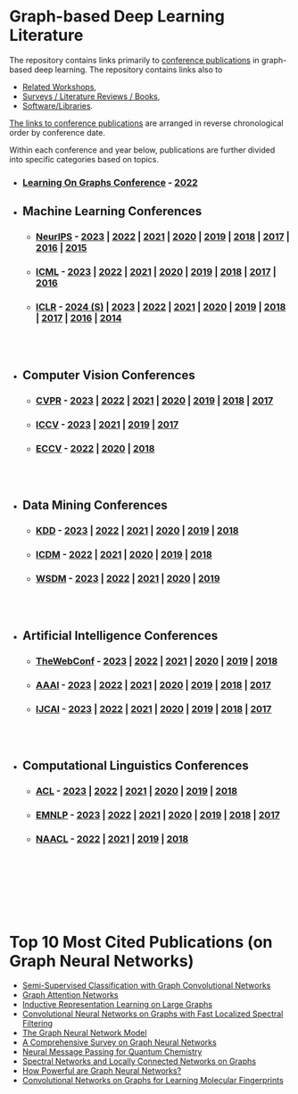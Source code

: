 # Graph-based Deep Learning Literature

The repository contains links primarily to [conference publications](https://github.com/naganandy/graph-based-deep-learning-literature/blob/master/conference-publications/README.md) in graph-based deep learning. The repository contains links also to 

- [Related Workshops](https://github.com/naganandy/graph-based-deep-learning-literature/blob/master/conference-publications/folders/workshops/README.md),
- [Surveys / Literature Reviews / Books](https://github.com/naganandy/graph-based-deep-learning-literature/blob/master/conference-publications/folders/surveys/README.md), 
- [Software/Libraries](https://github.com/naganandy/graph-based-deep-learning-literature/blob/master/conference-publications/folders/software/README.md).
 
[The links to conference publications](https://github.com/naganandy/graph-based-deep-learning-literature/blob/master/conference-publications/README.md#conferences) are arranged in reverse chronological order by conference date. 

Within each conference and year below, publications are further divided into specific categories based on topics.


* ### [Learning On Graphs Conference](https://logconference.org/) - [2022](https://github.com/naganandy/graph-based-deep-learning-literature/blob/master/conference-publications/folders/years/2022/publications_log22/README.md)

- ## Machine Learning Conferences
 
   * ### [NeurIPS](https://nips.cc/)  - [2023](https://github.com/naganandy/graph-based-deep-learning-literature/blob/master/conference-publications/folders/years/2023/publications_neurips23/README.md) | [2022](https://github.com/naganandy/graph-based-deep-learning-literature/blob/master/conference-publications/folders/years/2022/publications_neurips22/README.md) | [2021](https://github.com/naganandy/graph-based-deep-learning-literature/blob/master/conference-publications/folders/years/2021/publications_neurips21/README.md) | [2020](https://github.com/naganandy/graph-based-deep-learning-literature/blob/master/conference-publications/folders/years/2020/publications_neurips20/README.md) | [2019](https://github.com/naganandy/graph-based-deep-learning-literature/blob/master/conference-publications/folders/years/2019/publications_neurips19/README.md) | [2018](https://github.com/naganandy/graph-based-deep-learning-literature/blob/master/conference-publications/folders/years/2018/publications_neurips18/README.md) | [2017](https://github.com/naganandy/graph-based-deep-learning-literature/blob/master/conference-publications/folders/years/2017_and_Earlier/README.MD#neurips-2017) | [2016](https://github.com/naganandy/graph-based-deep-learning-literature/blob/master/conference-publications/folders/years/2017_and_Earlier/README.MD#neurips-2016) | [2015](https://github.com/naganandy/graph-based-deep-learning-literature/blob/master/conference-publications/folders/years/2017_and_Earlier/README.MD#neurips-2015)

   * ### [ICML](https://icml.cc/) - [2023](https://github.com/naganandy/graph-based-deep-learning-literature/blob/master/conference-publications/folders/years/2023/publications_icml23/README.md) | [2022](https://github.com/naganandy/graph-based-deep-learning-literature/blob/master/conference-publications/folders/years/2022/publications_icml22/README.md) | [2021](https://github.com/naganandy/graph-based-deep-learning-literature/blob/master/conference-publications/folders/years/2021/publications_icml21/README.md) |  [2020](https://github.com/naganandy/graph-based-deep-learning-literature/blob/master/conference-publications/folders/years/2020/publications_icml20/README.md) | [2019](https://github.com/naganandy/graph-based-deep-learning-literature/blob/master/conference-publications/folders/years/2019/publications_icml19/README.md) | [2018](https://github.com/naganandy/graph-based-deep-learning-literature/blob/master/conference-publications/folders/years/2018/README.MD#icml-2018-jul) | [2017](https://github.com/naganandy/graph-based-deep-learning-literature/blob/master/conference-publications/folders/years/2017_and_Earlier/README.MD#icml-2017) | [2016](https://github.com/naganandy/graph-based-deep-learning-literature/blob/master/conference-publications/folders/years/2017_and_Earlier/README.MD#icml-2016)
 
   * ### [ICLR](https://iclr.cc/) - [2024 (S)](https://github.com/naganandy/graph-based-deep-learning-literature/blob/master/conference-publications/folders/submissions_iclr/2024.md) | [2023](https://github.com/naganandy/graph-based-deep-learning-literature/blob/master/conference-publications/folders/years/2023/publications_iclr23/README.md) | [2022](https://github.com/naganandy/graph-based-deep-learning-literature/blob/master/conference-publications/folders/years/2022/publications_iclr22/README.md) | [2021](https://github.com/naganandy/graph-based-deep-learning-literature/blob/master/conference-publications/folders/years/2021/publications_iclr21/README.md) | [2020](https://github.com/naganandy/graph-based-deep-learning-literature/blob/master/conference-publications/folders/years/2020/publications_iclr20/README.md) | [2019](https://github.com/naganandy/graph-based-deep-learning-literature/blob/master/conference-publications/folders/years/2019/publications_iclr19/README.md) | [2018](https://github.com/naganandy/graph-based-deep-learning-literature/blob/master/conference-publications/folders/years/2018/README.MD#iclr-2018-may) | [2017](https://github.com/naganandy/graph-based-deep-learning-literature/blob/master/conference-publications/folders/years/2017_and_Earlier/README.MD#iclr-2017) | [2016](https://github.com/naganandy/graph-based-deep-learning-literature/blob/master/conference-publications/folders/years/2017_and_Earlier/README.MD#iclr-2016) | [2014](https://github.com/naganandy/graph-based-deep-learning-literature/blob/master/conference-publications/folders/years/2017_and_Earlier/README.MD#iclr-2014)

<br> </br>

- ## Computer Vision Conferences
   * ### [CVPR](https://cvpr.thecvf.com/) - [2023](https://github.com/naganandy/graph-based-deep-learning-literature/blob/master/conference-publications/folders/years/2023/publications_cvpr23/README.md) | [2022](https://github.com/naganandy/graph-based-deep-learning-literature/blob/master/conference-publications/folders/years/2022/publications_cvpr22/README.md) | [2021](https://github.com/naganandy/graph-based-deep-learning-literature/blob/master/conference-publications/folders/years/2021/publications_cvpr21/README.md) | [2020](https://github.com/naganandy/graph-based-deep-learning-literature/blob/master/conference-publications/folders/years/2020/publications_cvpr20/README.md) | [2019](https://github.com/naganandy/graph-based-deep-learning-literature/blob/master/conference-publications/folders/years/2019/publications_cvpr19/README.md) | [2018](https://github.com/naganandy/graph-based-deep-learning-literature/blob/master/conference-publications/folders/years/2018/README.MD#cvpr-2018-jun) | [2017](https://github.com/naganandy/graph-based-deep-learning-literature/blob/master/conference-publications/folders/years/2017_and_Earlier/README.MD#cvpr-2017)
   * ### [ICCV](http://iccv2023.thecvf.com/home) - [2023](https://github.com/naganandy/graph-based-deep-learning-literature/blob/master/conference-publications/folders/years/2023/publications_iccv23/README.md) | [2021](https://github.com/naganandy/graph-based-deep-learning-literature/blob/master/conference-publications/folders/years/2021/publications_iccv21/README.md) | [2019](https://github.com/naganandy/graph-based-deep-learning-literature/blob/master/conference-publications/folders/years/2019/publications_iccv19/README.md) | [2017](https://github.com/naganandy/graph-based-deep-learning-literature/blob/master/conference-publications/folders/years/2017_and_Earlier/README.MD#iccv-2017)
   * ### [ECCV](https://eccv2022.ecva.net/) - [2022](https://github.com/naganandy/graph-based-deep-learning-literature/blob/master/conference-publications/folders/years/2022/publications_eccv22/README.md) | [2020](https://github.com/naganandy/graph-based-deep-learning-literature/blob/master/conference-publications/folders/years/2020/publications_eccv20/README.md) | [2018](https://github.com/naganandy/graph-based-deep-learning-literature/blob/master/conference-publications/folders/years/2018/README.MD#eccv-2018-sep)

<br> </br>
   
- ## Data Mining Conferences
   * ### [KDD](https://www.kdd.org/kdd2023/) - [2023](https://github.com/naganandy/graph-based-deep-learning-literature/tree/master/conference-publications/folders/years/2023/publications_kdd23/README.md) | [2022](https://github.com/naganandy/graph-based-deep-learning-literature/tree/master/conference-publications/folders/years/2022/publications_kdd22/README.md) | [2021](https://github.com/naganandy/graph-based-deep-learning-literature/tree/master/conference-publications/folders/years/2021/publications_kdd21/README.md) | [2020](https://github.com/naganandy/graph-based-deep-learning-literature/tree/master/conference-publications/folders/years/2020/publications_kdd20/README.md) | [2019](https://github.com/naganandy/graph-based-deep-learning-literature/blob/master/conference-publications/folders/years/2019/publications_kdd19/README.md) | [2018](https://github.com/naganandy/graph-based-deep-learning-literature/blob/master/conference-publications/folders/years/2018/README.MD#kdd-2018-aug)
   * ### [ICDM](http://www.cloud-conf.net/icdm2023/index.html) - [2022](https://github.com/naganandy/graph-based-deep-learning-literature/blob/master/conference-publications/folders/years/2022/publications_icdm22/README.md) | [2021](https://github.com/naganandy/graph-based-deep-learning-literature/blob/master/conference-publications/folders/years/2021/publications_icdm21/README.md) | [2020](https://github.com/naganandy/graph-based-deep-learning-literature/blob/master/conference-publications/folders/years/2020/publications_icdm20/README.md) | [2019](https://github.com/naganandy/graph-based-deep-learning-literature/blob/master/conference-publications/folders/years/2019/README.MD#icdm-2019-nov) | [2018](https://github.com/naganandy/graph-based-deep-learning-literature/blob/master/conference-publications/folders/years/2018/README.MD#icdm-2018-nov)
   * ### [WSDM](https://www.wsdm-conference.org/2024/) - [2023](https://github.com/naganandy/graph-based-deep-learning-literature/blob/master/conference-publications/folders/years/2023/publications_wsdm23/README.md) | [2022](https://github.com/naganandy/graph-based-deep-learning-literature/blob/master/conference-publications/folders/years/2022/publications_wsdm22/README.md) | [2021](https://github.com/naganandy/graph-based-deep-learning-literature/blob/master/conference-publications/folders/years/2021/publications_wsdm21/README.md) | [2020](https://github.com/naganandy/graph-based-deep-learning-literature/blob/master/conference-publications/folders/years/2020/README.MD#wsdm-2020-feb) | [2019](https://github.com/naganandy/graph-based-deep-learning-literature/blob/master/conference-publications/folders/years/2019/README.MD#wsdm-2019-jan) 

<br> </br>

- ## Artificial Intelligence Conferences
   * ### [TheWebConf](https://www2024.thewebconf.org/) - [2023](https://github.com/naganandy/graph-based-deep-learning-literature/blob/master/conference-publications/folders/years/2023/publications_webconf23/README.md)  | [2022](https://github.com/naganandy/graph-based-deep-learning-literature/blob/master/conference-publications/folders/years/2022/publications_webconf22/README.md)  | [2021](https://github.com/naganandy/graph-based-deep-learning-literature/blob/master/conference-publications/folders/years/2021/publications_webconf21/README.md) | [2020](https://github.com/naganandy/graph-based-deep-learning-literature/blob/master/conference-publications/folders/years/2020/publications_www20/README.md) | [2019](https://github.com/naganandy/graph-based-deep-learning-literature/blob/master/conference-publications/folders/years/2019/README.MD#www-2019-may) | [2018](https://github.com/naganandy/graph-based-deep-learning-literature/blob/master/conference-publications/folders/years/2018/README.MD#www-2018-april)
   * ### [AAAI](https://aaai.org/aaai-conference/) - [2023](https://github.com/naganandy/graph-based-deep-learning-literature/blob/master/conference-publications/folders/years/2023/publications_aaai23/README.md) | [2022](https://github.com/naganandy/graph-based-deep-learning-literature/blob/master/conference-publications/folders/years/2022/publications_aaai22/README.md) | [2021](https://github.com/naganandy/graph-based-deep-learning-literature/blob/master/conference-publications/folders/years/2021/publications_aaai21/README.md) | [2020](https://github.com/naganandy/graph-based-deep-learning-literature/blob/master/conference-publications/folders/years/2020/publications_aaai20/README.md) | [2019](https://github.com/naganandy/graph-based-deep-learning-literature/blob/master/conference-publications/folders/years/2019/publications_aaai19/README.md) | [2018](https://github.com/naganandy/graph-based-deep-learning-literature/blob/master/conference-publications/folders/years/2018/README.MD#aaai-2018-feb) | [2017](https://github.com/naganandy/graph-based-deep-learning-literature/blob/master/conference-publications/folders/years/2017_and_Earlier/README.MD#aaai-2017)
   * ### [IJCAI](https://ijcai-23.org/) - [2023](https://github.com/naganandy/graph-based-deep-learning-literature/blob/master/conference-publications/folders/years/2023/publications_ijcai23/README.md) | [2022](https://github.com/naganandy/graph-based-deep-learning-literature/blob/master/conference-publications/folders/years/2022/publications_ijcai22/README.md) | [2021](https://github.com/naganandy/graph-based-deep-learning-literature/blob/master/conference-publications/folders/years/2021/publications_ijcai21/README.md) |  [2020](https://github.com/naganandy/graph-based-deep-learning-literature/blob/master/conference-publications/folders/years/2020/publications_ijcai20/README.md) | [2019](https://github.com/naganandy/graph-based-deep-learning-literature/blob/master/conference-publications/folders/years/2019/publications_ijcai19/README.md) | [2018](https://github.com/naganandy/graph-based-deep-learning-literature/blob/master/conference-publications/folders/years/2018/README.MD#ijcai-2018-jul) | [2017](https://github.com/naganandy/graph-based-deep-learning-literature/blob/master/conference-publications/folders/years/2017_and_Earlier/README.MD#ijcai-2017)

<br> </br>

- ## Computational Linguistics Conferences
   * ### [ACL](https://2023.aclweb.org/) - [2023](https://github.com/naganandy/graph-based-deep-learning-literature/blob/master/conference-publications/folders/years/2023/publications_acl23/README.md) | [2022](https://github.com/naganandy/graph-based-deep-learning-literature/blob/master/conference-publications/folders/years/2022/publications_acl22/README.md) | [2021](https://github.com/naganandy/graph-based-deep-learning-literature/blob/master/conference-publications/folders/years/2021/publications_acl21/README.md) | [2020](https://github.com/naganandy/graph-based-deep-learning-literature/blob/master/conference-publications/folders/years/2020/publications_acl20/README.md) | [2019](https://github.com/naganandy/graph-based-deep-learning-literature/blob/master/conference-publications/folders/years/2019/publications_acl19/README.md) | [2018](https://github.com/naganandy/graph-based-deep-learning-literature/blob/master/conference-publications/folders/years/2018/README.MD#acl-2018-jul)
    * ### [EMNLP](https://2023.emnlp.org/) - [2023](https://github.com/naganandy/graph-based-deep-learning-literature/blob/master/conference-publications/folders/years/2023/publications_emnlp23/README.md) | [2022](https://github.com/naganandy/graph-based-deep-learning-literature/blob/master/conference-publications/folders/years/2022/publications_emnlp22/README.md) | [2021](https://github.com/naganandy/graph-based-deep-learning-literature/blob/master/conference-publications/folders/years/2021/publications_emnlp21/README.md) | [2020](https://github.com/naganandy/graph-based-deep-learning-literature/blob/master/conference-publications/folders/years/2020/publications_emnlp20/README.md) | [2019](https://github.com/naganandy/graph-based-deep-learning-literature/blob/master/conference-publications/folders/years/2019/publications_emnlp19/README.md) | [2018](https://github.com/naganandy/graph-based-deep-learning-literature/blob/master/conference-publications/folders/years/2018/README.MD#emnlp-2018-nov) | [2017](https://github.com/naganandy/graph-based-deep-learning-literature/blob/master/conference-publications/folders/years/2017_and_Earlier/README.MD#emnlp-2017)
  * ### [NAACL](https://2024.naacl.org/) - [2022](https://github.com/naganandy/graph-based-deep-learning-literature/blob/master/conference-publications/folders/years/2022/publications_naacl22/README.md) | [2021](https://github.com/naganandy/graph-based-deep-learning-literature/blob/master/conference-publications/folders/years/2021/publications_naacl21/README.md) | [2019](https://github.com/naganandy/graph-based-deep-learning-literature/blob/master/conference-publications/folders/years/2019/README.MD#naacl-2019-jun) | [2018](https://github.com/naganandy/graph-based-deep-learning-literature/blob/master/conference-publications/folders/years/2018/README.MD#naacl-2018-jun)

<br> </br>
<br> </br>
<br> </br>

# Top 10 Most Cited Publications (on Graph Neural Networks)
- [Semi-Supervised Classification with Graph Convolutional Networks](https://github.com/naganandy/graph-based-deep-learning-literature/blob/master/conference-publications/folders/years/2017_and_Earlier/gcn_iclr17/README.md)
- [Graph Attention Networks](https://github.com/naganandy/graph-based-deep-learning-literature/blob/master/conference-publications/folders/years/2018/publications_conf18/gan_iclr18/README.md)
- [Inductive Representation Learning on Large Graphs](https://github.com/naganandy/graph-based-deep-learning-literature/blob/master/conference-publications/folders/years/2017_and_Earlier/graphsage_neurips17/README.md)
- [Convolutional Neural Networks on Graphs with Fast Localized Spectral Filtering](https://github.com/naganandy/graph-based-deep-learning-literature/blob/master/conference-publications/folders/years/2017_and_Earlier/chebnet_neurips16/README.md)
- [The Graph Neural Network Model](https://github.com/naganandy/graph-based-deep-learning-literature/blob/master/conference-publications/folders/years/2017_and_Earlier/gnn_tnn09/README.md)
- [A Comprehensive Survey on Graph Neural Networks](https://github.com/naganandy/graph-based-deep-learning-literature/blob/master/conference-publications/folders/surveys/gnnsurvey_tnnls21/README.md)
- [Neural Message Passing for Quantum Chemistry](https://github.com/naganandy/graph-based-deep-learning-literature/blob/master/conference-publications/folders/years/2017_and_Earlier/mpnn_icml17/README.md)
- [Spectral Networks and Locally Connected Networks on Graphs](https://github.com/naganandy/graph-based-deep-learning-literature/blob/master/conference-publications/folders/years/2017_and_Earlier/graphcnn_iclr14/README.md)
- [How Powerful are Graph Neural Networks?](https://github.com/naganandy/graph-based-deep-learning-literature/blob/master/conference-publications/folders/years/2019/publications_iclr19/gin_iclr19/README.md)
- [Convolutional Networks on Graphs for Learning Molecular Fingerprints](https://github.com/naganandy/graph-based-deep-learning-literature/blob/master/conference-publications/folders/years/2017_and_Earlier/graphcnn_neurips15/README.md)

